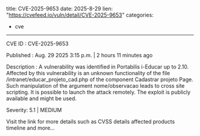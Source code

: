  
title: CVE-2025-9653
date: 2025-8-29
lien: "https://cvefeed.io/vuln/detail/CVE-2025-9653"
categories:
  - cve
---

CVE ID : CVE-2025-9653

Published :  Aug. 29
2025
3:15 p.m. | 2 hours
11 minutes ago

Description : A vulnerability was identified in Portabilis i-Educar up to 2.10. Affected by this vulnerability is an unknown functionality of the file /intranet/educar_projeto_cad.php of the component Cadastrar projeto Page. Such manipulation of the argument nome/observacao leads to cross site scripting. It is possible to launch the attack remotely. The exploit is publicly available and might be used.

Severity: 5.1 | MEDIUM

Visit the link for more details
such as CVSS details
affected products
timeline
and more...
